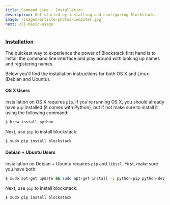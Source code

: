```yaml
---
title: Command Line - Installation
description: Get started by installing and configuring Blockstack.
image: /images/article-photos/computer.jpg
next: cli-basic-usage
---
```


### Installation

The quickest way to experience the power of Blockstack first hand is to install the command line interface and play around with looking up names and registering names.

Below you'll find the installation instructions for both OS X and Linux (Debian and Ubuntu).

#### OS X Users

Installation on OS X requires `pip`. If you're running OS X, you should already have `pip` installed (it comes with Python), but if not make sure to install it using the following command:

```bash
$ brew install python
```

Next, use `pip` to install blockstack:

```bash
$ sudo pip install blockstack
```

#### Debian + Ubuntu Users

Installation on Debian + Ubuntu requires `pip` and `libssl`. First, make sure you have both:

```bash
$ sudo apt-get update && sudo apt-get install -y python-pip python-dev libssl-dev
```

Next, use `pip` to install blockstack:

```bash
$ sudo pip install blockstack
```
